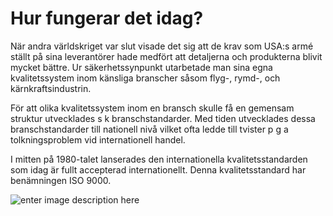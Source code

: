 # Hur fungerar det idag?

När andra världskriget var slut visade det sig att de krav som USA:s armé ställt på sina leverantörer hade medfört att detaljerna och produkterna blivit mycket bättre. Ur säkerhetssynpunkt utarbetade man sina egna kvalitetssystem inom känsliga branscher såsom flyg-, rymd-, och kärnkraftsindustrin.

För att olika kvalitetssystem inom en bransch skulle få en gemensam struktur utvecklades s k branschstandarder. Med tiden utvecklades dessa branschstandarder till nationell nivå vilket ofta ledde till tvister p g a tolkningsproblem vid internationell handel.

I mitten på 1980-talet lanserades den internationella kvalitetsstandarden som idag är fullt accepterad internationellt. Denna kvalitetsstandard har benämningen ISO 9000.

![enter image description here](https://lernia.itslearning.com/data/1821/C33238/Bilder/Kvalitet/utv_kvalitet.JPG)
